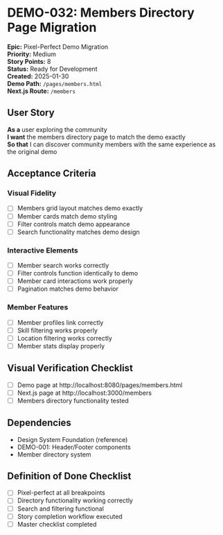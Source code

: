 # DEMO-032: Members Directory Page Migration

**Epic:** Pixel-Perfect Demo Migration  
**Priority:** Medium  
**Story Points:** 8  
**Status:** Ready for Development  
**Created:** 2025-01-30  
**Demo Path:** `/pages/members.html`  
**Next.js Route:** `/members`

## User Story

**As a** user exploring the community  
**I want** the members directory page to match the demo exactly  
**So that** I can discover community members with the same experience as the original demo

## Acceptance Criteria

### Visual Fidelity
- [ ] Members grid layout matches demo exactly
- [ ] Member cards match demo styling
- [ ] Filter controls match demo appearance
- [ ] Search functionality matches demo design

### Interactive Elements
- [ ] Member search works correctly
- [ ] Filter controls function identically to demo
- [ ] Member card interactions work properly
- [ ] Pagination matches demo behavior

### Member Features
- [ ] Member profiles link correctly
- [ ] Skill filtering works properly
- [ ] Location filtering works correctly
- [ ] Member stats display properly

## Visual Verification Checklist
- [ ] Demo page at http://localhost:8080/pages/members.html
- [ ] Next.js page at http://localhost:3000/members
- [ ] Members directory functionality tested

## Dependencies
- Design System Foundation (reference)
- DEMO-001: Header/Footer components
- Member directory system

## Definition of Done Checklist
- [ ] Pixel-perfect at all breakpoints
- [ ] Directory functionality working correctly
- [ ] Search and filtering functional
- [ ] Story completion workflow executed
- [ ] Master checklist completed